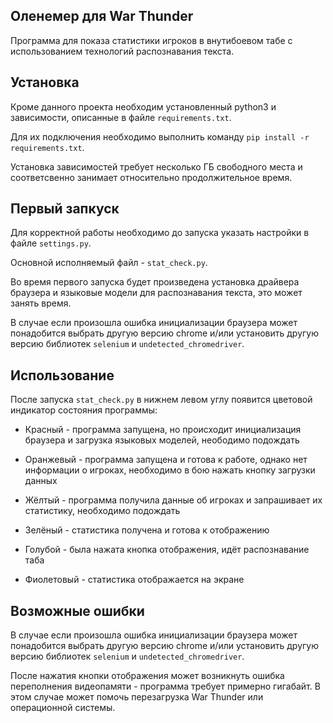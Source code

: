 Оленемер для War Thunder
------------------------
Программа для показа статистики игроков в внутибоевом табе с использованием технологий распознавания текста.

Установка
---------
Кроме данного проекта необходим установленный python3 и зависимости, описанные в файле ```requirements.txt```.

Для их подключения необходимо выполнить команду ```pip install -r requirements.txt```.

Установка зависимостей требует несколько ГБ свободного места и соответсвенно занимает относительно продолжительное время.

Первый запкуск
--------------
Для корректной работы необходимо до запуска указать настройки в файле ```settings.py```.

Основной исполняемый файл - ```stat_check.py```.

Во время первого запуска будет произведена установка драйвера браузера и языковые модели для распознавания текста, это может занять время.

В случае если произошла ошибка инициализации браузера может понадобится выбрать другую версию chrome и/или установить другую версию библиотек ```selenium``` и ```undetected_chromedriver```.

Использование
-------------
После запуска ```stat_check.py``` в нижнем левом углу появится цветовой индикатор состояния программы:

 - Красный - программа запущена, но происходит инициализация браузера и загрузка языковых моделей, неободимо подождать

 - Оранжевый - программа запущена и готова к работе, однако нет информации о игроках, необходимо в бою нажать кнопку загрузки данных

 - Жёлтый - программа получила данные об игроках и запрашивает их статистику, необходимо подождать

 - Зелёный - статистика получена и готова к отображению

 - Голубой - была нажата кнопка отображения, идёт распознавание таба

 - Фиолетовый - статистика отображается на экране

Возможные ошибки
----------------
В случае если произошла ошибка инициализации браузера может понадобится выбрать другую версию chrome и/или установить другую версию библиотек ```selenium``` и ```undetected_chromedriver```.

После нажатия кнопки отображения может возникнуть ошибка переполнения видеопамяти - программа требует примерно гигабайт. В этом случае может помочь перезагрузка War Thunder или операционной системы.